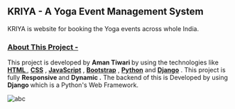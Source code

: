 <h2>KRIYA - A Yoga Event Management System </h2>
<P>KRIYA is website for booking the Yoga events across whole India. </P>
<h3><u>About This Project - </u></h3>
<p>This project is developed by <b>Aman Tiwari </b> by  using the technologies like <b><U>HTML </U></b>, <b><U>CSS</U></b> , <b><U>JavaScript</U></b> , <b><U>Bootstrap</U></b> , <b><U>Python</U></b> and <b><U>Django</U></b> . This project is fully <b> Responsive </b> and <B> Dynamic .</B> The backend of this is Developed by using <B> Django </B> which is a Python's Web Framework. </p>

<img src="https://github.com/AmanTiwari83/KRIYA/assets/155237355/ffa17a1c-63cc-45d0-b2b0-fcbfff3e5c9e" alt="abc"/>
